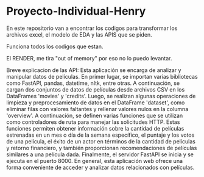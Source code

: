 # Proyecto-Individual-Henry

En este repositorio van a encontrar los codigos para transformar los archivos excel, el modelo de EDA y las APIS que se piden.

Funciona todos los codigos que estan.

El RENDER, me tira "out of memory" por eso no lo puedo levantar.

Breve explicacion de las API:
  Esta aplicación se encarga de analizar y manipular datos de películas. En primer lugar, se importan varias bibliotecas como FastAPI, pandas, datetime, nltk, entre otras. A continuación, se cargan dos conjuntos de datos de películas desde archivos CSV en los DataFrames 'movies' y 'credits'. Luego, se realizan algunas operaciones de limpieza y preprocesamiento de datos en el DataFrame 'dataset', como eliminar filas con valores faltantes y rellenar valores nulos en la columna 'overview'. A continuación, se definen varias funciones que se utilizan como controladores de ruta para manejar las solicitudes HTTP. Estas funciones permiten obtener información sobre la cantidad de películas estrenadas en un mes o día de la semana específico, el puntaje y los votos de una película, el éxito de un actor en términos de la cantidad de películas y retorno financiero, y también proporcionan recomendaciones de películas similares a una película dada. Finalmente, el servidor FastAPI se inicia y se ejecuta en el puerto 8000. En general, esta aplicación web ofrece una forma conveniente de acceder y analizar datos relacionados con películas.
  

